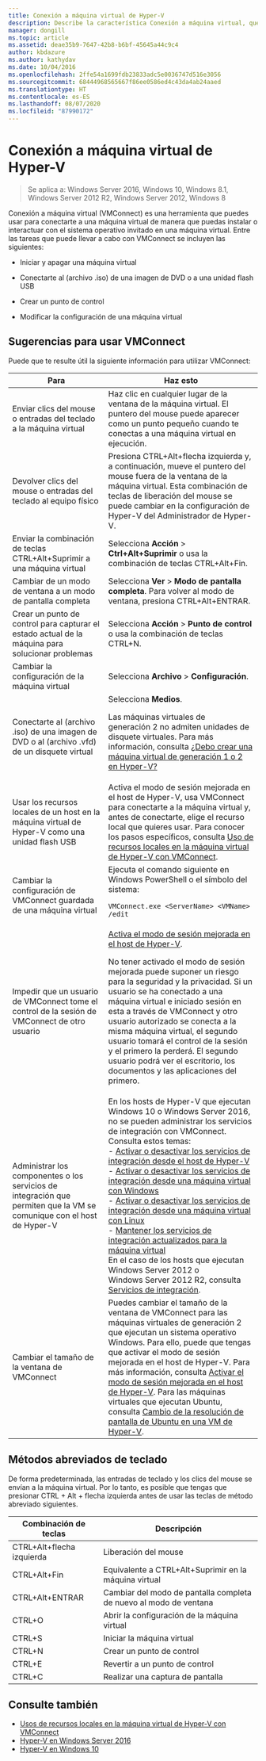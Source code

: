 ```yaml
---
title: Conexión a máquina virtual de Hyper-V
description: Describe la característica Conexión a máquina virtual, que proporciona acceso remoto a una máquina virtual. Incluye detalles sobre cómo realizar tareas comunes, como enviar CTRL-Alt-Suprimir a la máquina virtual.
manager: dongill
ms.topic: article
ms.assetid: deae35b9-7647-42b8-b6bf-45645a44c9c4
author: kbdazure
ms.author: kathydav
ms.date: 10/04/2016
ms.openlocfilehash: 2ffe54a1699fdb23833adc5e0036747d516e3056
ms.sourcegitcommit: 68444968565667f86ee0586ed4c43da4ab24aaed
ms.translationtype: HT
ms.contentlocale: es-ES
ms.lasthandoff: 08/07/2020
ms.locfileid: "87990172"
---
```

# <a name="hyper-v-virtual-machine-connection"></a>Conexión a máquina virtual de Hyper-V

>Se aplica a: Windows Server 2016, Windows 10, Windows 8.1, Windows Server 2012 R2, Windows Server 2012, Windows 8

Conexión a máquina virtual \(VMConnect\) es una herramienta que puedes usar para conectarte a una máquina virtual de manera que puedas instalar o interactuar con el sistema operativo invitado en una máquina virtual. Entre las tareas que puede llevar a cabo con VMConnect se incluyen las siguientes:

-   Iniciar y apagar una máquina virtual

-   Conectarte al \(archivo .iso\) de una imagen de DVD o a una unidad flash USB

-   Crear un punto de control

-   Modificar la configuración de una máquina virtual

## <a name="tips-for-using-vmconnect"></a>Sugerencias para usar VMConnect
Puede que te resulte útil la siguiente información para utilizar VMConnect:

|Para|Haz esto|
|---------------|------------|
|Enviar clics del mouse o entradas del teclado a la máquina virtual|Haz clic en cualquier lugar de la ventana de la máquina virtual. El puntero del mouse puede aparecer como un punto pequeño cuando te conectas a una máquina virtual en ejecución.|
|Devolver clics del mouse o entradas del teclado al equipo físico|Presiona CTRL\+Alt\+flecha izquierda y, a continuación, mueve el puntero del mouse fuera de la ventana de la máquina virtual. Esta combinación de teclas de liberación del mouse se puede cambiar en la configuración de Hyper\-V del Administrador de Hyper\-V.|
|Enviar la combinación de teclas CTRL\+Alt\+Suprimir a una máquina virtual|Selecciona **Acción** > **Ctrl\+Alt\+Suprimir** o usa la combinación de teclas CTRL\+Alt\+Fin.|
|Cambiar de un modo de ventana a un modo de pantalla completa|Selecciona **Ver** > **Modo de pantalla completa**. Para volver al modo de ventana, presiona CTRL\+Alt\+ENTRAR.|
|Crear un punto de control para capturar el estado actual de la máquina para solucionar problemas|Selecciona **Acción** > **Punto de control** o usa la combinación de teclas CTRL\+N.|
|Cambiar la configuración de la máquina virtual|Selecciona **Archivo** > **Configuración**.|
|Conectarte al \(archivo .iso\) de una imagen de DVD o al \(archivo .vfd\) de un disquete virtual|Selecciona **Medios**.<p>Las máquinas virtuales de generación 2 no admiten unidades de disquete virtuales. Para más información, consulta [¿Debo crear una máquina virtual de generación 1 o 2 en Hyper-V?](../plan/Should-I-create-a-generation-1-or-2-virtual-machine-in-Hyper-V.md)|
|Usar los recursos locales de un host en la máquina virtual de Hyper\-V como una unidad flash USB|Activa el modo de sesión mejorada en el host de Hyper-V, usa VMConnect para conectarte a la máquina virtual y, antes de conectarte, elige el recurso local que quieres usar. Para conocer los pasos específicos, consulta [Uso de recursos locales en la máquina virtual de Hyper\-V con VMConnect](Use-local-resources-on-Hyper-V-virtual-machine-with-VMConnect.md).|
|Cambiar la configuración de VMConnect guardada de una máquina virtual|Ejecuta el comando siguiente en Windows PowerShell o el símbolo del sistema:<p>`VMConnect.exe <ServerName> <VMName> /edit`|
|Impedir que un usuario de VMConnect tome el control de la sesión de VMConnect de otro usuario|[Activa el modo de sesión mejorada en el host de Hyper-V](Use-local-resources-on-Hyper-V-virtual-machine-with-VMConnect.md#turn-on-enhanced-session-mode-on-a-hyper-v-host).<p>No tener activado el modo de sesión mejorada puede suponer un riesgo para la seguridad y la privacidad. Si un usuario se ha conectado a una máquina virtual e iniciado sesión en esta a través de VMConnect y otro usuario autorizado se conecta a la misma máquina virtual, el segundo usuario tomará el control de la sesión y el primero la perderá. El segundo usuario podrá ver el escritorio, los documentos y las aplicaciones del primero.|
|Administrar los componentes o los servicios de integración que permiten que la VM se comunique con el host de Hyper-V| En los hosts de Hyper-V que ejecutan Windows 10 o Windows Server 2016, no se pueden administrar los servicios de integración con VMConnect. Consulta estos temas: <br />- [Activar o desactivar los servicios de integración desde el host de Hyper-V](../manage/manage-hyper-v-integration-services.md) <br />- [Activar o desactivar los servicios de integración desde una máquina virtual con Windows](../manage/manage-hyper-v-integration-services.md#start-and-stop-an-integration-service-from-a-windows-guest)<br />- [Activar o desactivar los servicios de integración desde una máquina virtual con Linux](../manage/manage-hyper-v-integration-services.md#start-and-stop-an-integration-service-from-a-linux-guest) <br />- [Mantener los servicios de integración actualizados para la máquina virtual](../manage/manage-hyper-v-integration-services.md#keep-integration-services-up-to-date)  <br />En el caso de los hosts que ejecutan Windows Server 2012 o Windows Server 2012 R2, consulta [Servicios de integración](/previous-versions/windows/it-pro/windows-server-2012-R2-and-2012/dn798297(v=ws.11)).|
|Cambiar el tamaño de la ventana de VMConnect|Puedes cambiar el tamaño de la ventana de VMConnect para las máquinas virtuales de generación 2 que ejecutan un sistema operativo Windows. Para ello, puede que tengas que activar el modo de sesión mejorada en el host de Hyper-V. Para más información, consulta [Activar el modo de sesión mejorada en el host de Hyper-V](Use-local-resources-on-Hyper-V-virtual-machine-with-VMConnect.md#turn-on-enhanced-session-mode-on-a-hyper-v-host). Para las máquinas virtuales que ejecutan Ubuntu, consulta [Cambio de la resolución de pantalla de Ubuntu en una VM de Hyper-V](/archive/blogs/virtual_pc_guy/changing-ubuntu-screen-resolution-in-a-hyper-v-vm).|


## <a name="keyboard-shortcuts"></a>Métodos abreviados de teclado
De forma predeterminada, las entradas de teclado y los clics del mouse se envían a la máquina virtual. Por lo tanto, es posible que tengas que presionar CTRL + Alt + flecha izquierda antes de usar las teclas de método abreviado siguientes.

|Combinación de teclas|Descripción|
|-------------------|---------------|
|CTRL\+Alt\+flecha izquierda|Liberación del mouse|
|CTRL\+Alt\+Fin|Equivalente a CTRL\+Alt\+Suprimir en la máquina virtual|
|CTRL\+Alt\+ENTRAR|Cambiar del modo de pantalla completa de nuevo al modo de ventana|
|CTRL\+O|Abrir la configuración de la máquina virtual|
|CTRL\+S|Iniciar la máquina virtual|
|CTRL\+N|Crear un punto de control|
|CTRL\+E|Revertir a un punto de control|
|CTRL\+C|Realizar una captura de pantalla|

## <a name="see-also"></a>Consulte también
-   [Usos de recursos locales en la máquina virtual de Hyper-V con VMConnect](Use-local-resources-on-Hyper-V-virtual-machine-with-VMConnect.md)
-   [Hyper-V en Windows Server 2016](../Hyper-V-on-Windows-Server.md)
-   [Hyper-V en Windows 10](/virtualization/hyper-v-on-windows/)